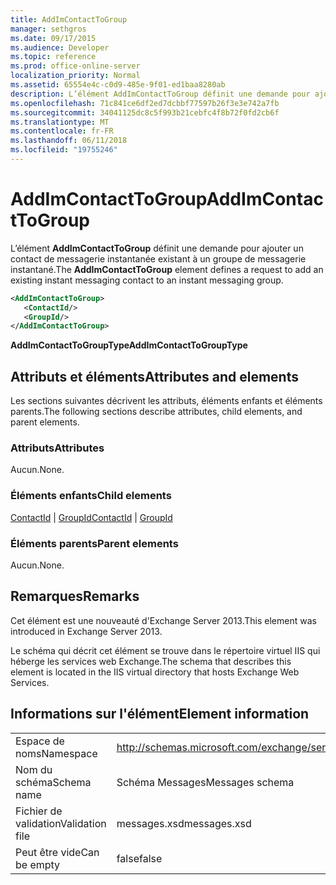 ```yaml
---
title: AddImContactToGroup
manager: sethgros
ms.date: 09/17/2015
ms.audience: Developer
ms.topic: reference
ms.prod: office-online-server
localization_priority: Normal
ms.assetid: 65554e4c-c0d9-485e-9f01-ed1baa8280ab
description: L’élément AddImContactToGroup définit une demande pour ajouter un contact de messagerie instantanée existant à un groupe de messagerie instantané.
ms.openlocfilehash: 71c841ce6df2ed7dcbbf77597b26f3e3e742a7fb
ms.sourcegitcommit: 34041125dc8c5f993b21cebfc4f8b72f0fd2cb6f
ms.translationtype: MT
ms.contentlocale: fr-FR
ms.lasthandoff: 06/11/2018
ms.locfileid: "19755246"
---
```

# <a name="addimcontacttogroup"></a><span data-ttu-id="a36b5-103">AddImContactToGroup</span><span class="sxs-lookup"><span data-stu-id="a36b5-103">AddImContactToGroup</span></span>

<span data-ttu-id="a36b5-104">L’élément **AddImContactToGroup** définit une demande pour ajouter un contact de messagerie instantanée existant à un groupe de messagerie instantané.</span><span class="sxs-lookup"><span data-stu-id="a36b5-104">The **AddImContactToGroup** element defines a request to add an existing instant messaging contact to an instant messaging group.</span></span> 
  
```XML
<AddImContactToGroup>
   <ContactId/>
   <GroupId/>
</AddImContactToGroup>
```

 <span data-ttu-id="a36b5-105">**AddImContactToGroupType**</span><span class="sxs-lookup"><span data-stu-id="a36b5-105">**AddImContactToGroupType**</span></span>
## <a name="attributes-and-elements"></a><span data-ttu-id="a36b5-106">Attributs et éléments</span><span class="sxs-lookup"><span data-stu-id="a36b5-106">Attributes and elements</span></span>

<span data-ttu-id="a36b5-107">Les sections suivantes décrivent les attributs, éléments enfants et éléments parents.</span><span class="sxs-lookup"><span data-stu-id="a36b5-107">The following sections describe attributes, child elements, and parent elements.</span></span>
  
### <a name="attributes"></a><span data-ttu-id="a36b5-108">Attributs</span><span class="sxs-lookup"><span data-stu-id="a36b5-108">Attributes</span></span>

<span data-ttu-id="a36b5-109">Aucun.</span><span class="sxs-lookup"><span data-stu-id="a36b5-109">None.</span></span>
  
### <a name="child-elements"></a><span data-ttu-id="a36b5-110">Éléments enfants</span><span class="sxs-lookup"><span data-stu-id="a36b5-110">Child elements</span></span>

<span data-ttu-id="a36b5-111">[ContactId](contactid.md) | [GroupId](groupid.md)</span><span class="sxs-lookup"><span data-stu-id="a36b5-111">[ContactId](contactid.md) | [GroupId](groupid.md)</span></span>
  
### <a name="parent-elements"></a><span data-ttu-id="a36b5-112">Éléments parents</span><span class="sxs-lookup"><span data-stu-id="a36b5-112">Parent elements</span></span>

<span data-ttu-id="a36b5-113">Aucun.</span><span class="sxs-lookup"><span data-stu-id="a36b5-113">None.</span></span>
  
## <a name="remarks"></a><span data-ttu-id="a36b5-114">Remarques</span><span class="sxs-lookup"><span data-stu-id="a36b5-114">Remarks</span></span>

<span data-ttu-id="a36b5-115">Cet élément est une nouveauté d'Exchange Server 2013.</span><span class="sxs-lookup"><span data-stu-id="a36b5-115">This element was introduced in Exchange Server 2013.</span></span>
  
<span data-ttu-id="a36b5-116">Le schéma qui décrit cet élément se trouve dans le répertoire virtuel IIS qui héberge les services web Exchange.</span><span class="sxs-lookup"><span data-stu-id="a36b5-116">The schema that describes this element is located in the IIS virtual directory that hosts Exchange Web Services.</span></span>
  
## <a name="element-information"></a><span data-ttu-id="a36b5-117">Informations sur l'élément</span><span class="sxs-lookup"><span data-stu-id="a36b5-117">Element information</span></span>

|||
|:-----|:-----|
|<span data-ttu-id="a36b5-118">Espace de noms</span><span class="sxs-lookup"><span data-stu-id="a36b5-118">Namespace</span></span>  <br/> |http://schemas.microsoft.com/exchange/services/2006/messages  <br/> |
|<span data-ttu-id="a36b5-119">Nom du schéma</span><span class="sxs-lookup"><span data-stu-id="a36b5-119">Schema name</span></span>  <br/> |<span data-ttu-id="a36b5-120">Schéma Messages</span><span class="sxs-lookup"><span data-stu-id="a36b5-120">Messages schema</span></span>  <br/> |
|<span data-ttu-id="a36b5-121">Fichier de validation</span><span class="sxs-lookup"><span data-stu-id="a36b5-121">Validation file</span></span>  <br/> |<span data-ttu-id="a36b5-122">messages.xsd</span><span class="sxs-lookup"><span data-stu-id="a36b5-122">messages.xsd</span></span>  <br/> |
|<span data-ttu-id="a36b5-123">Peut être vide</span><span class="sxs-lookup"><span data-stu-id="a36b5-123">Can be empty</span></span>  <br/> |<span data-ttu-id="a36b5-124">false</span><span class="sxs-lookup"><span data-stu-id="a36b5-124">false</span></span>  <br/> |
   

